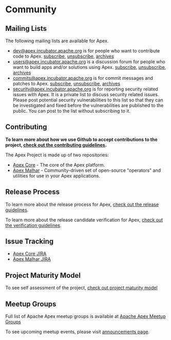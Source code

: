 # Community

## Mailing Lists

The following mailing lists are available for Apex.

- [dev@apex.incubator.apache.org](http://mail-archives.apache.org/mod_mbox/incubator-apex-dev/) is for people who want to contribute code to Apex. [subscribe](mailto:dev-subscribe@apex.incubator.apache.org?subject=send%20this%20email%20to%20subscribe), [unsubscribe](mailto:dev-unsubscribe@apex.incubator.apache.org?subject=send%20this%20email%20to%20unsubscribe), [archives](http://mail-archives.apache.org/mod_mbox/incubator-apex-dev/)
- [users@apex.incubator.apache.org](http://mail-archives.apache.org/mod_mbox/incubator-apex-users/) is a discussion forum for people who want to build apps and/or solutions using Apex. [subscribe](mailto:users-subscribe@apex.incubator.apache.org?subject=send%20this%20email%20to%20subscribe), [unsubscribe](mailto:users-unsubscribe@apex.incubator.apache.org?subject=send%20this%20email%20to%20unsubscribe), [archives](http://mail-archives.apache.org/mod_mbox/incubator-apex-users/)
- [commits@apex.incubator.apache.org](http://mail-archives.apache.org/mod_mbox/incubator-apex-commits/) is for commit messages and patches to Apex. [subscribe](mailto:commits-subscribe@apex.incubator.apache.org?subject=send%20this%20email%20to%20subscribe), [unsubscribe](mailto:commits-unsubscribe@apex.incubator.apache.org?subject=send%20this%20email%20to%20unsubscribe), [archives](http://mail-archives.apache.org/mod_mbox/incubator-apex-commits/)
- [security@apex.incubator.apache.org](mailto:security@apex.incubator.apache.org) is for reporting security related issues with Apex. It is a private list to discuss security related issues. Please post potential security vulnerabilities to this list so that they can be investigated and fixed before the vulnerabilities are published to the public. You can post to the list without subscribing to it.


## Contributing

**To learn more about how we use Github to accept contributions to the project, [check out the contributing guidelines](/contributing.html).**

The Apex Project is made up of two repositories:

- [Apex Core](https://github.com/apache/incubator-apex-core) - The core of the Apex platform.
- [Apex Malhar](https://github.com/apache/incubator-apex-malhar) - Community-driven set of open-source "operators" and utilities for use in your Apex applications.

## Release Process

To learn more about the release process for Apex, [check out the release guidelines](/release.html).

To learn more about the release candidate verification for Apex, [check out the verification guidelines](/verification.html).

## Issue Tracking

- [Apex Core JIRA](https://issues.apache.org/jira/browse/APEXCORE/)
- [Apex Malhar JIRA](https://issues.apache.org/jira/browse/APEXMALHAR/)

## Project Maturity Model

To see self assessment of the project, [check out project maturity model](/maturity.html)

## Meetup Groups

Full list of Apache Apex meetup groups is available at [Apache Apex Meetup Groups](http://apache-apex.meetup.com/)


To see upcoming meetup events, please visit [announcements page](/announcements.html).
